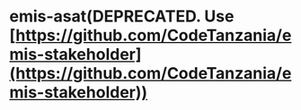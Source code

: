 # emis-asat(DEPRECATED. Use [https://github.com/CodeTanzania/emis-stakeholder](https://github.com/CodeTanzania/emis-stakeholder))
